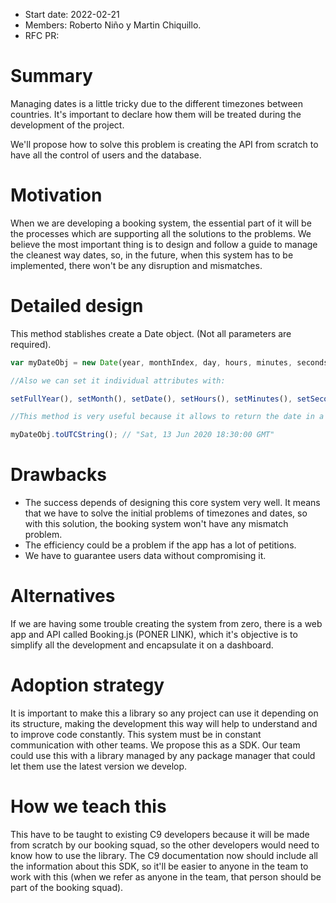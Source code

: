 - Start date: 2022-02-21
- Members: Roberto Niño y Martin Chiquillo.
- RFC PR: 


# Summary

Managing dates is a little tricky due to the different timezones between countries.
It's important to declare how them will be treated during the development of the project.

We'll propose how to solve this problem is creating the API from scratch to have all the control of users and
the database.

# Motivation

When we are developing a booking system, the essential part of it will be the processes which
are supporting all the solutions to the problems. We believe the most important thing is to
design and follow a guide to manage the cleanest way dates, so, in the future, when this system has to be
implemented, there won't be any disruption and mismatches.

# Detailed design

This method stablishes create a Date object. (Not all parameters are required).

``` js
var myDateObj = new Date(year, monthIndex, day, hours, minutes, seconds, milliseconds);

//Also we can set it individual attributes with:

setFullYear(), setMonth(), setDate(), setHours(), setMinutes(), setSeconds()

//This method is very useful because it allows to return the date in a the receiver's timezone format and language.

myDateObj.toUTCString(); // "Sat, 13 Jun 2020 18:30:00 GMT"
```

# Drawbacks 

- The success depends of designing this core system very well. It means that we have to solve the initial problems of timezones and dates, so with this solution, the booking system won't have any mismatch problem.
- The efficiency could be a problem if the app has a lot of petitions.
- We have to guarantee users data without compromising it.

# Alternatives

If we are having some trouble creating the system from zero, there is a web app and API called Booking.js (PONER LINK), which it's objective is to
simplify all the development and encapsulate it on a dashboard.

# Adoption strategy

It is important to make this a library so any project can use it depending on its structure, making the development
this way will help to understand and to improve code constantly. This system must be in constant communication with other
teams. We propose this as a SDK.
Our team could use this with a library managed by any package manager that could let them use the latest version we develop.

# How we teach this

This have to be taught to existing C9 developers because it will be made from scratch by our booking squad, so the other developers
would need to know how to use the library. The C9 documentation now should include all the information about this SDK, so it'll be
easier to anyone in the team to work with this (when we refer as anyone in the team, that person should be part of the booking squad).
